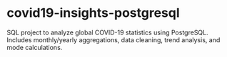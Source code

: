 # covid19-insights-postgresql
SQL project to analyze global COVID-19 statistics using PostgreSQL. Includes monthly/yearly aggregations, data cleaning, trend analysis, and mode calculations.
